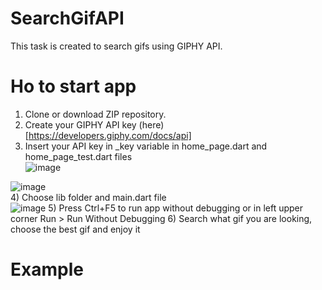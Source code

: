 # SearchGifAPI <br>
 This task is created to search gifs using GIPHY API. <br>
 # Ho to start app <br>
 1) Clone or download ZIP repository. <br>
 2) Create your GIPHY API key (here) [https://developers.giphy.com/docs/api] <br>
 3) Insert your API key in _key variable in home_page.dart and home_page_test.dart files <br>
 ![image](https://user-images.githubusercontent.com/108615436/204119071-30e5fb22-cb9a-4570-9b13-e6f5062d96f1.png)<br>
 
 ![image](https://user-images.githubusercontent.com/108615436/204119091-1aa21b48-20e3-4948-8e4e-699635004c0b.png)<br>
 4) Choose lib folder and main.dart file<br>
  ![image](https://user-images.githubusercontent.com/108615436/204119273-4c935f41-dd61-442a-97e6-0f37dbeb1ce9.png)
 5) Press Ctrl+F5 to run app without debugging or in left upper corner Run > Run Without Debugging
 6) Search what gif you are looking, choose the best gif and enjoy it
 # Example 
 
 

